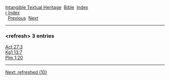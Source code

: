 [Intangible Textual Heritage](../../index)  [Bible](../index) 
[Index](index)   
[r Index](_r_)  
  [Previous](c09267)  [Next](c09269) 

------------------------------------------------------------------------

### &lt;refresh&gt; 3 entries

[Act 27:3](../kjv/act027.htm#003)  
[Kg1 13:7](../kjv/kg1013.htm#007)  
[Plm 1:20](../kjv/plm001.htm#020)  

------------------------------------------------------------------------

[Next: refreshed (10)](c09269)
